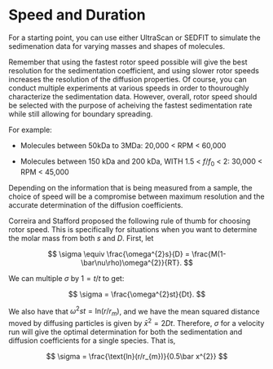 # Speed and Duration



For a starting point, you can use either UltraScan or SEDFIT to simulate the sedimenation data for varying masses and shapes of molecules.

Remember that using the fastest rotor speed possible will give the best resolution for the sedimentation coefficient, and using slower rotor speeds increases the resolution of the diffusion properties. Of course, you can conduct multiple experiments at various speeds in order to thouroughly characterize the sedimentation data. However, overall, rotor speed should be selected with the purpose of acheiving the fastest sedimentation rate while still allowing for boundary spreading.

For example:

- Molecules between 50kDa to 3MDa: 20,000 < RPM < 60,000

- Molecules between 150 kDa and 200 kDa, WITH 1.5 < $f/f_0$ < 2: 30,000 < RPM < 45,000

Depending on the information that is being measured from a sample, the choice of speed will be a compromise between maximum resolution and the accurate determination of the diffusion coefficients.



Correira and Stafford proposed the following rule of thumb for choosing rotor speed. This is specifically for situations when you want to determine the molar mass from both $s$ and $D$. First, let

$$
\sigma \equiv \frac{\omega^{2}s}{D} = \frac{M(1-\bar\nu\rho)\omega^{2}}{RT}.
$$

We can multiple $\sigma$ by $1 = t/t$ to get:

$$
\sigma = \frac{\omega^{2}st}{Dt}.
$$

We also have that $\omega^{2}st =\text{ln}(r/r_{m})$, and we have the mean squared distance moved by diffusing particles is given by $\bar x^{2} = 2Dt$. Therefore, $\sigma$ for a velocity run will give the optimal determination for both the sedimentation and diffusion coefficients for a single species. That is,

$$
\sigma = \frac{\text{ln}(r/r_{m})}{0.5\bar x^{2}}
$$